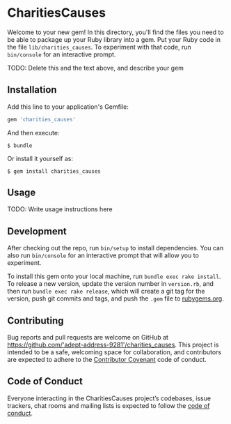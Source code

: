 # CharitiesCauses

Welcome to your new gem! In this directory, you'll find the files you need to be able to package up your Ruby library into a gem. Put your Ruby code in the file `lib/charities_causes`. To experiment with that code, run `bin/console` for an interactive prompt.

TODO: Delete this and the text above, and describe your gem

## Installation

Add this line to your application's Gemfile:

```ruby
gem 'charities_causes'
```

And then execute:

    $ bundle

Or install it yourself as:

    $ gem install charities_causes

## Usage

TODO: Write usage instructions here

## Development

After checking out the repo, run `bin/setup` to install dependencies. You can also run `bin/console` for an interactive prompt that will allow you to experiment.

To install this gem onto your local machine, run `bundle exec rake install`. To release a new version, update the version number in `version.rb`, and then run `bundle exec rake release`, which will create a git tag for the version, push git commits and tags, and push the `.gem` file to [rubygems.org](https://rubygems.org).

## Contributing

Bug reports and pull requests are welcome on GitHub at https://github.com/'adept-address-9281'/charities_causes. This project is intended to be a safe, welcoming space for collaboration, and contributors are expected to adhere to the [Contributor Covenant](http://contributor-covenant.org) code of conduct.

## Code of Conduct

Everyone interacting in the CharitiesCauses project’s codebases, issue trackers, chat rooms and mailing lists is expected to follow the [code of conduct](https://github.com/'adept-address-9281'/charities_causes/blob/master/CODE_OF_CONDUCT.md).
